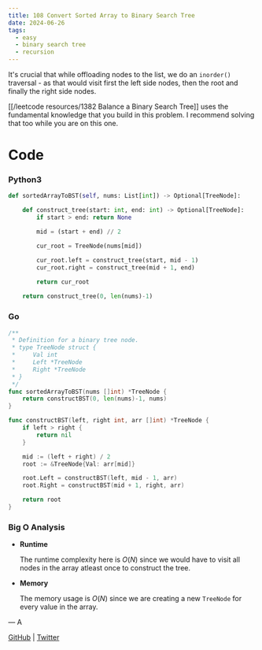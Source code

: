 ```yaml
---
title: 108 Convert Sorted Array to Binary Search Tree
date: 2024-06-26
tags:
  - easy
  - binary search tree
  - recursion
---
```


It's crucial that while offloading nodes to the list, we do an `inorder()` traversal - as that would visit first the left side nodes, then the root and finally the right side nodes.

[[/leetcode resources/1382 Balance a Binary Search Tree]] uses the fundamental knowledge that you build in this problem. I recommend solving that too while you are on this one.


# Code

### Python3

```python
def sortedArrayToBST(self, nums: List[int]) -> Optional[TreeNode]:

    def construct_tree(start: int, end: int) -> Optional[TreeNode]:
        if start > end: return None

        mid = (start + end) // 2

        cur_root = TreeNode(nums[mid])

        cur_root.left = construct_tree(start, mid - 1)
        cur_root.right = construct_tree(mid + 1, end)

        return cur_root
    
    return construct_tree(0, len(nums)-1)
```

### Go
```go
/**
 * Definition for a binary tree node.
 * type TreeNode struct {
 *     Val int
 *     Left *TreeNode
 *     Right *TreeNode
 * }
 */
func sortedArrayToBST(nums []int) *TreeNode {
    return constructBST(0, len(nums)-1, nums)
}

func constructBST(left, right int, arr []int) *TreeNode {
    if left > right {
        return nil
    }

    mid := (left + right) / 2
    root := &TreeNode{Val: arr[mid]}

    root.Left = constructBST(left, mid - 1, arr)
    root.Right = constructBST(mid + 1, right, arr)

    return root
}
```

### Big O Analysis

- **Runtime**

  The runtime complexity here is $O(N)$ since we would have to visit all nodes in the array atleast once to construct the tree.

- **Memory**

  The memory usage is $O(N)$ since we are creating a new `TreeNode` for every value in the array.

— A

[GitHub](https://github.com/AtharvaKamble) | [Twitter](https://twitter.com/AtharvaKamble07)
